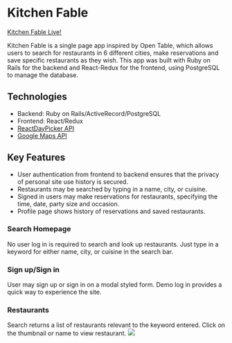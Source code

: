 # Kitchen Fable

[Kitchen Fable Live!](https://kitchenfable.herokuapp.com/)

Kitchen Fable is a single page app inspired by Open Table, which allows users to search for restaurants in 6 different cities, make reservations and save specific restaurants as they wish. This app was built with Ruby on Rails for the backend and React-Redux for the frontend, using PostgreSQL to manage the database.

## Technologies
* Backend: Ruby on Rails/ActiveRecord/PostgreSQL
* Frontend: React/Redux
* [ReactDayPicker API](http://react-day-picker.js.org/)
* [Google Maps API](https://developers.google.com/maps/documentation/)

## Key Features
* User authentication from frontend to backend ensures that the privacy of personal site use history is secured.
* Restaurants may be searched by typing in a name, city, or cuisine. 
* Signed in users may make reservations for restaurants, specifying the time, date, party size and occasion.
* Profile page shows history of reservations and saved restaurants.

### Search Homepage
No user log in is required to search and look up restaurants. Just type in a keyword for either name, city, or cuisine in the search bar.

### Sign up/Sign in
User may sign up or sign in on a modal styled form. Demo log in provides a quick way to experience the site.

### Restaurants
Search returns a list of restaurants relevant to the keyword entered. Click on the thumbnail or name to view restaurant.
![](https://media.giphy.com/media/lnmFlNRzZRDOl5VNcW/giphy.gif)

